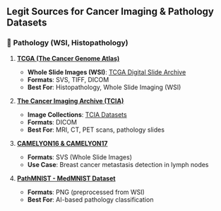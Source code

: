 ## Legit Sources for Cancer Imaging & Pathology Datasets

### 🧬 **Pathology (WSI, Histopathology)**
1. **[TCGA (The Cancer Genome Atlas)](https://portal.gdc.cancer.gov/)**
   - **Whole Slide Images (WSI)**: [TCGA Digital Slide Archive](https://cancer.digitalslidearchive.org/)
   - **Formats**: SVS, TIFF, DICOM
   - **Best For**: Histopathology, Whole Slide Imaging (WSI)

2. **[The Cancer Imaging Archive (TCIA)](https://www.cancerimagingarchive.net/)**
   - **Image Collections**: [TCIA Datasets](https://www.cancerimagingarchive.net/collections/)
   - **Formats**: DICOM
   - **Best For**: MRI, CT, PET scans, pathology slides

3. **[CAMELYON16 & CAMELYON17](https://camelyon17.grand-challenge.org/)**
   - **Formats**: SVS (Whole Slide Images)
   - **Use Case**: Breast cancer metastasis detection in lymph nodes

4. **[PathMNIST - MedMNIST Dataset](https://medmnist.com/)**
   - **Formats**: PNG (preprocessed from WSI)
   - **Best For**: AI-based pathology classification

